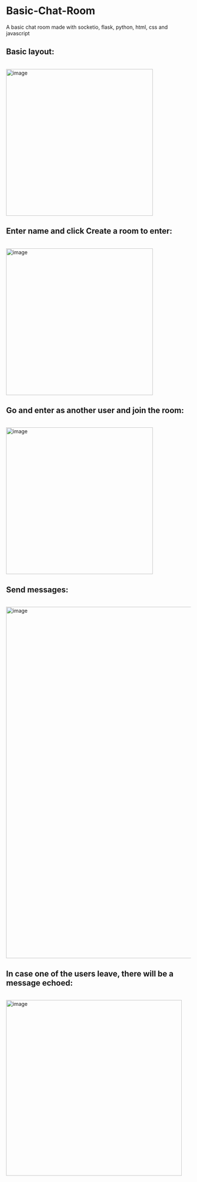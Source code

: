 # Basic-Chat-Room

A basic chat room made with socketio, flask, python, html, css and javascript

<h2>Basic layout:</h2><br>
<img width="400" alt="image" src="https://github.com/Raiza-02/Basic-Chat-Room/assets/89463672/d7effe39-651c-41a9-9b19-689fb08b9b14"><br>

<h2>Enter name and click Create a room to enter:</h2><br>
<img width="400" alt="image" src="https://github.com/Raiza-02/Basic-Chat-Room/assets/89463672/6032b17b-d650-4c8e-9c58-62563120b13f"><br>

<h2>Go and enter as another user and join the room:</h2><br>
<img width="400" alt="image" src="https://github.com/Raiza-02/Basic-Chat-Room/assets/89463672/6e45d135-9d14-4d70-9874-a9fa262975b6"><br>

<h2>Send messages:</h2><br>
<img width="958" alt="image" src="https://github.com/Raiza-02/Basic-Chat-Room/assets/89463672/af675859-6ae9-406f-a1d6-3aa60317ec72"><br>

<h2>In case one of the users leave, there will be a message echoed:</h2><br>
<img width="479" alt="image" src="https://github.com/Raiza-02/Basic-Chat-Room/assets/89463672/5f7438ba-9b12-447f-b344-77180b99c924"><br>






